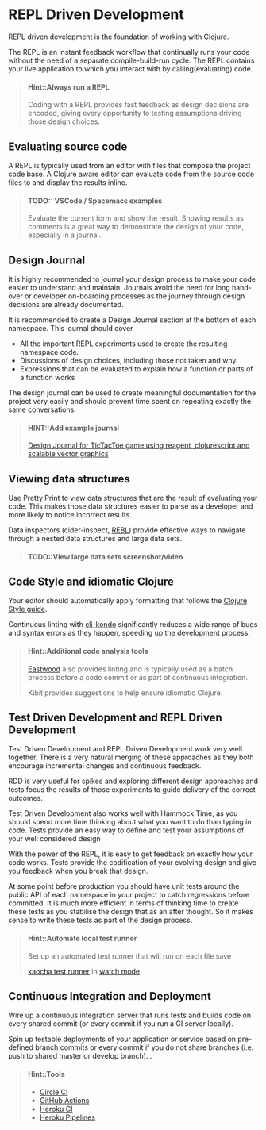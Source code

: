 # REPL Driven Development
REPL driven development is the foundation of working with Clojure.

The REPL is an instant feedback workflow that continually runs your code without the need of a separate compile-build-run cycle. The REPL contains your live application to which you interact with by calling(evaluating) code.

> #### Hint::Always run a REPL
> Coding with a REPL provides fast feedback as design decisions are encoded, giving every opportunity to testing assumptions driving those design choices.


<!-- * Read - code is read by the Clojure reader, passing any macros to the macro reader which converts those macros into Clojure code. -->

<!-- * Evaluate - code is compiled into the host language (e.g. Java bytecode) and executed -->

<!-- * Print - results of the code are displayed, either in the REPL or as part of the application. -->

<!-- * Loop - the REPL is a continuous process that evaluates code, either a single expression or the whole application. -->


## Evaluating source code
A REPL is typically used from an editor with files that compose the project code base.  A Clojure aware editor can evaluate code from the source code files to and display the results inline.

> #### TODO:: VSCode / Spacemacs examples
> Evaluate the current form and show the result. Showing results as comments is a great way to demonstrate the design of your code, especially in a journal.


## Design Journal
It is highly recommended to journal your design process to make your code easier to understand and maintain.  Journals avoid the need for long hand-over or developer on-boarding processes as the journey through design decisions are already documented.

It is recommended to create a Design Journal section at the bottom of each namespace.  This journal should cover

* All the important REPL experiments used to create the resulting namespace code.
* Discussions of design choices, including those not taken and why.
* Expressions that can be evaluated to explain how a function or parts of a function works

The design journal can be used to create meaningful documentation for the project very easily and should prevent time spent on repeating exactly the same conversations.

> #### HINT::Add example journal
> [Design Journal for TicTacToe game using reagent, clojurescript and scalable vector graphics](https://github.com/jr0cket/tictactoe-reagent/blob/master/src/tictactoe_reagent/core.cljs#L124)


## Viewing data structures
Use Pretty Print to view data structures that are the result of evaluating your code.  This makes those data structures easier to parse as a developer and more likely to notice incorrect results.

Data inspectors (cider-inspect, [REBL](https://github.com/cognitect-labs/REBL-distro)) provide effective ways to navigate through a nested data structures and large data sets.

> #### TODO::View large data sets screenshot/video


## Code Style and idiomatic Clojure
Your editor should automatically apply formatting that follows the [Clojure Style guide](https://github.com/bbatsov/clojure-style-guide).

Continuous linting with [clj-kondo](https://github.com/borkdude/clj-kondo)  significantly reduces a wide range of bugs and syntax errors as they happen, speeding up the development process.

> #### Hint::Additional code analysis tools
> [Eastwood](https://github.com/jonase/eastwood) also provides linting and is typically used as a batch process before a code commit or as part of continuous integration.
>
> Kibit provides suggestions to help ensure idiomatic Clojure.


## Test Driven Development and REPL Driven Development
Test Driven Development and REPL Driven Development work very well together.  There is a very natural merging of these approaches as they both encourage incremental changes and continuous feedback.

RDD is very useful for spikes and exploring different design approaches and tests focus the results of those experiments to guide delivery of the correct outcomes.

Test Driven Development also works well with Hammock Time, as you should spend more time thinking about what you want to do than typing in code.  Tests provide an easy way to define and test your assumptions of your well considered design

With the power of the REPL, it is easy to get feedback on exactly how your code works.  Tests provide the codification of your evolving design and give you feedback when you break that design.

At some point before production you should have unit tests around the public API of each namespace in your project to catch regressions before committed.  It is much more efficient in terms of thinking time to create these tests as you stabilise the design that as an after thought.  So it makes sense to write these tests as part of the design process.

> #### Hint::Automate local test runner
> Set up an automated test runner that will run on each file save
>
> [kaocha test runner](https://github.com/lambdaisland/kaocha) in [watch mode](https://cljdoc.org/d/lambdaisland/kaocha/1.0.629/doc/7-watch-mode)


## Continuous Integration and Deployment
Wire up a continuous integration server that runs tests and builds code on every shared commit (or every commit if you run a CI server locally).

Spin up testable deployments of your application or service based on pre-defined branch commits or every commit if you do not share branches (i.e. push to shared master or develop branch). .

> #### Hint::Tools
> * [Circle CI](https://circleci.com/)
> * [GitHub Actions](https://github.com/features/actions)
> * [Heroku CI](https://devcenter.heroku.com/articles/heroku-ci)
> * [Heroku Pipelines](https://devcenter.heroku.com/articles/pipelines)
